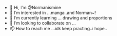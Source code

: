 - 👋 Hi, I’m @Normanismine
- 👀 I’m interested in ...manga..and Norman~!
- 🌱 I’m currently learning ... drawing and proportions
- 💞️ I’m looking to collaborate on ...
- 📫 How to reach me ...idk keep practing..i hope..

<!---
Normanismine/Normanismine is a ✨ special ✨ repository because its `README.md` (this file) appears on your GitHub profile.
You can click the Preview link to take a look at your changes.
--->
